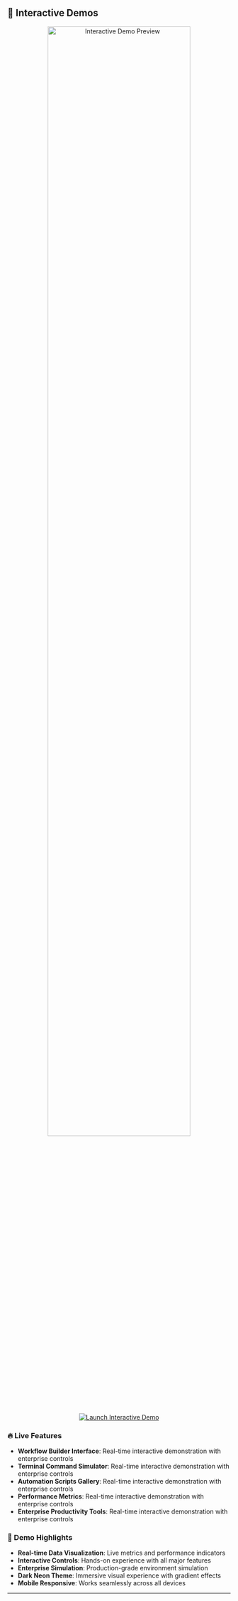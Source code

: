 
## 🎨 Interactive Demos

<div align="center">
<a href="https://tiation.github.io/tiation-terminal-workflows/demo.html" target="_blank">
    <img src=".screenshots/interactive-demo-preview.png" alt="Interactive Demo Preview" width="80%">
  </a>
  <br>
  <a href="https://tiation.github.io/tiation-terminal-workflows/demo.html" target="_blank">
    <img src="https://img.shields.io/badge/🚀%20Launch%20Interactive%20Demo-00D9FF?style=for-the-badge&logo=github&logoColor=white" alt="Launch Interactive Demo">
  </a>
</div>

### 🔥 Live Features

- **Workflow Builder Interface**: Real-time interactive demonstration with enterprise controls
- **Terminal Command Simulator**: Real-time interactive demonstration with enterprise controls
- **Automation Scripts Gallery**: Real-time interactive demonstration with enterprise controls
- **Performance Metrics**: Real-time interactive demonstration with enterprise controls
- **Enterprise Productivity Tools**: Real-time interactive demonstration with enterprise controls

### 🎯 Demo Highlights

- **Real-time Data Visualization**: Live metrics and performance indicators
- **Interactive Controls**: Hands-on experience with all major features
- **Enterprise Simulation**: Production-grade environment simulation
- **Dark Neon Theme**: Immersive visual experience with gradient effects
- **Mobile Responsive**: Works seamlessly across all devices

---
